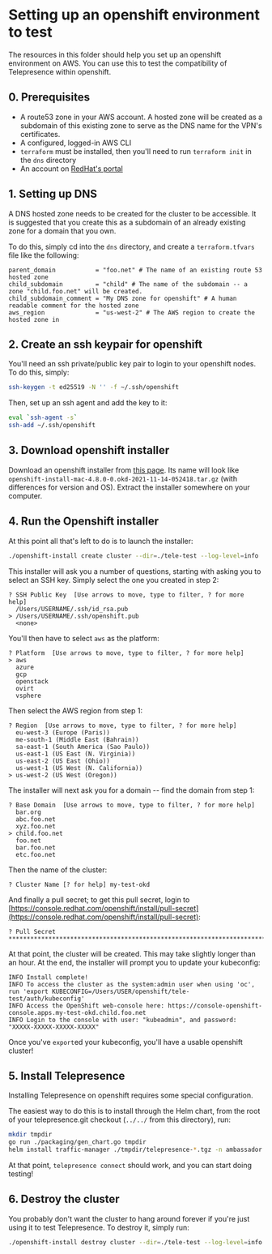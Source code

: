# Setting up an openshift environment to test

The resources in this folder should help you set up an openshift environment on AWS.
You can use this to test the compatibility of Telepresence within openshift.

## 0. Prerequisites

* A route53 zone in your AWS account. A hosted zone will be created as a subdomain of this existing zone to serve as the DNS name for the VPN's certificates.
* A configured, logged-in AWS CLI
* `terraform` must be installed, then you'll need to run `terraform init` in the `dns` directory
* An account on [RedHat's portal](https://console.redhat.com/)

## 1. Setting up DNS

A DNS hosted zone needs to be created for the cluster to be accessible.
It is suggested that you create this as a subdomain of an already existing zone for a domain that you own.

To do this, simply cd into the `dns` directory, and create a `terraform.tfvars` file like the following:

```hcl
parent_domain           = "foo.net" # The name of an existing route 53 hosted zone
child_subdomain         = "child" # The name of the subdomain -- a zone "child.foo.net" will be created.
child_subdomain_comment = "My DNS zone for openshift" # A human readable comment for the hosted zone
aws_region              = "us-west-2" # The AWS region to create the hosted zone in
```

## 2. Create an ssh keypair for openshift

You'll need an ssh private/public key pair to login to your openshift nodes.
To do this, simply:

```bash
ssh-keygen -t ed25519 -N '' -f ~/.ssh/openshift
```

Then, set up an ssh agent and add the key to it:

```bash
eval `ssh-agent -s`
ssh-add ~/.ssh/openshift
```

## 3. Download openshift installer

Download an openshift installer from [this page](https://github.com/openshift/okd/releases).
Its name will look like `openshift-install-mac-4.8.0-0.okd-2021-11-14-052418.tar.gz` (with differences for version and OS).
Extract the installer somewhere on your computer.

## 4. Run the Openshift installer

At this point all that's left to do is to launch the installer:

```bash
./openshift-install create cluster --dir=./tele-test --log-level=info
```

This installer will ask you a number of questions, starting with asking you to select an SSH key.
Simply select the one you created in step 2:

```
? SSH Public Key  [Use arrows to move, type to filter, ? for more help]
  /Users/USERNAME/.ssh/id_rsa.pub
> /Users/USERNAME/.ssh/openshift.pub
  <none>
```

You'll then have to select `aws` as the platform:

```
? Platform  [Use arrows to move, type to filter, ? for more help]
> aws
  azure
  gcp
  openstack
  ovirt
  vsphere
```

Then select the AWS region from step 1:

```
? Region  [Use arrows to move, type to filter, ? for more help]
  eu-west-3 (Europe (Paris))
  me-south-1 (Middle East (Bahrain))
  sa-east-1 (South America (Sao Paulo))
  us-east-1 (US East (N. Virginia))
  us-east-2 (US East (Ohio))
  us-west-1 (US West (N. California))
> us-west-2 (US West (Oregon))
```

The installer will next ask you for a domain -- find the domain from step 1:

```
? Base Domain  [Use arrows to move, type to filter, ? for more help]
  bar.org
  abc.foo.net
  xyz.foo.net
> child.foo.net
  foo.net
  bar.foo.net
  etc.foo.net
```

Then the name of the cluster:

```
? Cluster Name [? for help] my-test-okd
```

And finally a pull secret; to get this pull secret, login to [https://console.redhat.com/openshift/install/pull-secret](https://console.redhat.com/openshift/install/pull-secret):

```
? Pull Secret **************************************************************************************************************************************************************************************************************************************************************************************************************************************************************************************************************************************************************************************************************************************************************************************************************************************************************************************************************************************************************************************************************************************************************************************************************************************************************************************************************************************************************************************************************************************************************************************************************************************************************************************************************************************************************************************************************************************************************************************************************************************************************************************************************************************************************************************************************************************************************************************************************************************************************************************************************************************************************************************************************************************************************************************************************************************************************************************************************************************************************************************************************************************************************************************************************************************************************************************************************************************************************************************************************************************************************************************************************************************************************************************************************************************************************************************************
```

At that point, the cluster will be created.
This may take slightly longer than an hour. At the end, the installer will prompt you to update your kubeconfig:

```
INFO Install complete!
INFO To access the cluster as the system:admin user when using 'oc', run 'export KUBECONFIG=/Users/USER/openshift/tele-test/auth/kubeconfig'
INFO Access the OpenShift web-console here: https://console-openshift-console.apps.my-test-okd.child.foo.net
INFO Login to the console with user: "kubeadmin", and password: "XXXXX-XXXXX-XXXXX-XXXXX"
```

Once you've `export`ed your kubeconfig, you'll have a usable openshift cluster!

## 5. Install Telepresence

Installing Telepresence on openshift requires some special configuration.

The easiest way to do this is to install through the Helm chart, from
the root of your telepresence.git checkout (`../../` from this
directory), run:

```bash
mkdir tmpdir
go run ./packaging/gen_chart.go tmpdir
helm install traffic-manager ./tmpdir/telepresence-*.tgz -n ambassador --create-namespace --set securityContext=null
```

At that point, `telepresence connect` should work, and you can start doing testing!

## 6. Destroy the cluster

You probably don't want the cluster to hang around forever if you're just using it to test Telepresence.
To destroy it, simply run:

```bash
./openshift-install destroy cluster --dir=./tele-test --log-level=info
```
